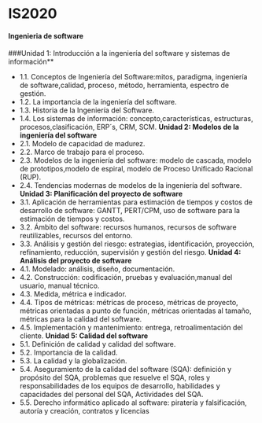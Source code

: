 # IS2020
#### Ingenieria de software 

###Unidad 1: Introducción a la ingeniería del software y sistemas de información**
* 1.1. Conceptos de Ingeniería del Software:mitos, paradigma, ingeniería de software,calidad, proceso, método, herramienta, espectro de gestión.
* 1.2. La importancia de la ingeniería del software.
* 1.3. Historia de la Ingeniería del Software.
* 1.4. Los sistemas de información: concepto,características, estructuras, procesos,clasificación, ERP´s, CRM, SCM.
**Unidad 2: Modelos de la ingeniería del software**
* 2.1. Modelo de capacidad de madurez.
* 2.2. Marco de trabajo para el proceso.
* 2.3. Modelos de la ingeniería del software: modelo de cascada, modelo de prototipos,modelo de espiral, modelo de Proceso Unificado Racional (RUP).
* 2.4. Tendencias modernas de modelos de la ingeniería del software.
**Unidad 3: Planificación del proyecto de software**
* 3.1. Aplicación de herramientas para estimación de tiempos y costos de desarrollo de software: GANTT, PERT/CPM, uso de software para la estimación de tiempos y costos.
* 3.2. Ámbito del software: recursos humanos, recursos de software reutilizables, recursos del entorno.
* 3.3. Análisis y gestión del riesgo: estrategias, identificación, proyección, refinamiento, reducción, supervisión y gestión del riesgo.
**Unidad 4: Análisis del proyecto de software**
* 4.1. Modelado: análisis, diseño, documentación.
* 4.2. Construcción: codificación, pruebas y evaluación,manual del usuario, manual técnico.
* 4.3. Medida, métrica e indicador.
* 4.4. Tipos de métricas: métricas de proceso, métricas de proyecto, métricas orientadas a punto de función, métricas orientadas al tamaño, métricas para la calidad del software.
* 4.5. Implementación y mantenimiento: entrega, retroalimentación del cliente.
**Unidad 5: Calidad del software**
* 5.1. Definición de calidad y calidad del software.
* 5.2. Importancia de la calidad.
* 5.3. La calidad y la globalización.
* 5.4. Aseguramiento de la calidad del software (SQA): definición y propósito del SQA, problemas que resuelve el SQA, roles y responsabilidades de los equipos de desarrollo, habilidades y capacidades del personal del SQA, Actividades del SQA.
* 5.5. Derecho informático aplicado al software: piratería y falsificación, autoría y creación, contratos y licencias

